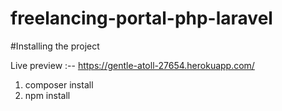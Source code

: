 ﻿# freelancing-portal-php-laravel

#Installing the project

Live preview :-- https://gentle-atoll-27654.herokuapp.com/

1. composer install
2. npm install
